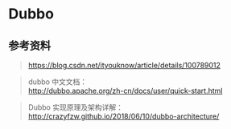 # Dubbo

## 参考资料

> <https://blog.csdn.net/ityouknow/article/details/100789012>

> dubbo 中文文档：  
<http://dubbo.apache.org/zh-cn/docs/user/quick-start.html>

> Dubbo 实现原理及架构详解：  
<http://crazyfzw.github.io/2018/06/10/dubbo-architecture/>
